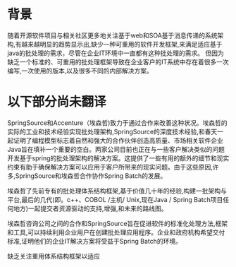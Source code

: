 # 背景

随着开源软件项目与相关社区更多地关注基于web和SOA基于消息传递的系统架构,有越来越明显的趋势显示出,缺少一种可重用的软件开发框架,来满足适应基于java的批处理的需求，尽管在企业IT环境中一直都有这种批处理的需求。 但因为缺乏一个标准的、可重用的批处理框架导致在企业客户的IT系统中存在着很多一次编写,一次使用的版本,以及很多不同的内部解决方案。

# **以下部分尚未翻译**
SpringSource和Accenture（埃森哲)致力于通过合作来改善这种状况。埃森哲的实际的工业和技术经验实现批处理架构,SpringSource的深度技术经验,和春天一起证明了编程模型标志着自然和强大的合作伙伴创造高质量、市场相关软件企业Java旨在填补一个重要的空白。两家公司目前也正在与一些客户解决类似的问题开发基于spring的批处理架构的解决方案。这提供了一些有用的额外的细节和现实约束有助于确保解决方案可以应用于客户所带来的现实问题。由于这些原因,许多,SpringSource和埃森哲合作协作Spring Batch的发展。

埃森哲了先前专有的批处理体系结构框架,基于价值几十年的经验,构建一批架构与平台,最后的几代(即。c++、COBOL /主机/ Unix,现在Java / Spring Batch项目任何地方)一起提交者资源驱动的支持,增强,和未来的路线图。

埃森哲咨询公司之间的合作和SpringSource旨在促进软件的标准化处理方法,框架和工具,可以持续利用企业用户在创建批处理应用程序。企业和政府机构希望交付标准,证明他们的企业IT解决方案将受益于Spring Batch的环境。

缺乏关注重用体系结构框架以适应
